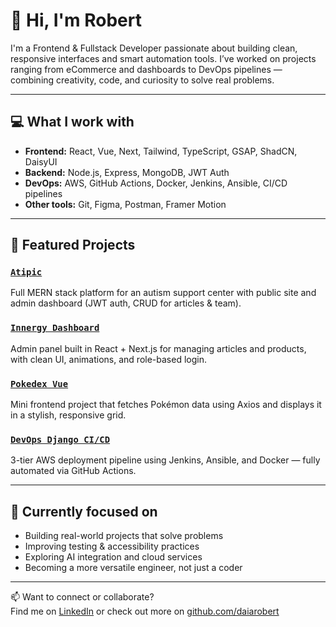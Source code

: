 # 👋 Hi, I'm Robert

I'm a Frontend & Fullstack Developer passionate about building clean, responsive interfaces and smart automation tools. I’ve worked on projects ranging from eCommerce and dashboards to DevOps pipelines — combining creativity, code, and curiosity to solve real problems.

---

## 💻 What I work with

- **Frontend:** React, Vue, Next, Tailwind, TypeScript, GSAP, ShadCN, DaisyUI
- **Backend:** Node.js, Express, MongoDB, JWT Auth
- **DevOps:** AWS, GitHub Actions, Docker, Jenkins, Ansible, CI/CD pipelines
- **Other tools:** Git, Figma, Postman, Framer Motion

---

## 🚀 Featured Projects

### [`Atipic`](https://github.com/daiarobert/atipic)  
Full MERN stack platform for an autism support center with public site and admin dashboard (JWT auth, CRUD for articles & team).

### [`Innergy Dashboard`](https://github.com/daiarobert/innergy-dashboard)  
Admin panel built in React + Next.js for managing articles and products, with clean UI, animations, and role-based login.

### [`Pokedex Vue`](https://github.com/daiarobert/pokedex-vue)  
Mini frontend project that fetches Pokémon data using Axios and displays it in a stylish, responsive grid.

### [`DevOps Django CI/CD`](https://github.com/daiarobert/devops-django-cicd)  
3-tier AWS deployment pipeline using Jenkins, Ansible, and Docker — fully automated via GitHub Actions.

---

## 🎯 Currently focused on

- Building real-world projects that solve problems
- Improving testing & accessibility practices
- Exploring AI integration and cloud services
- Becoming a more versatile engineer, not just a coder

---

📫 Want to connect or collaborate?  
Find me on [LinkedIn](https://www.linkedin.com/in/robertdaia) or check out more on [github.com/daiarobert](https://github.com/daiarobert)

